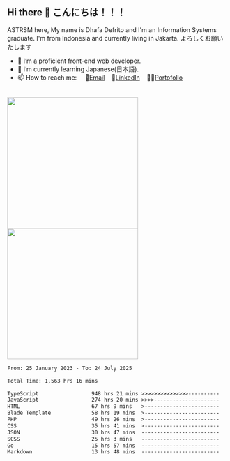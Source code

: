 ## Hi there 👋 こんにちは！！！
ASTRSM here, My name is Dhafa Defrito and I'm an Information Systems graduate. I'm from Indonesia and currently living in Jakarta. よろしくお願いたします

- 🔭 I’m a proficient front-end web developer.
- 🌱 I’m currently learning Japanese(日本語).
- 📫 How to reach me: &nbsp;&nbsp;&nbsp;&nbsp;📧[Email](ddefrito@gmail.com)&nbsp;&nbsp;&nbsp;&nbsp;💼[LinkedIn](https://www.linkedin.com/in/dhafad)&nbsp;&nbsp;&nbsp;&nbsp;👨‍🎨[Portofolio](https://ddefrito.vercel.app/)

<br>

<div align="left">
  <img src="https://media1.tenor.com/m/F96DSPtSiSgAAAAd/isekaijoucho-kamitsubaki.gif" height="300" />
	<a href="https://last.fm/user/nerumaeni"><img src="https://lastfm-recently-played.vercel.app/api?user=nerumaeni&count=5" height="300" /></a>
</div=

<!--START_SECTION:waka-->

```txt
From: 25 January 2023 - To: 24 July 2025

Total Time: 1,563 hrs 16 mins

TypeScript                 948 hrs 21 mins >>>>>>>>>>>>>>>----------   60.66 %
JavaScript                 274 hrs 20 mins >>>>---------------------   17.55 %
HTML                       67 hrs 9 mins   >------------------------   04.30 %
Blade Template             58 hrs 19 mins  >------------------------   03.73 %
PHP                        49 hrs 26 mins  >------------------------   03.16 %
CSS                        35 hrs 41 mins  >------------------------   02.28 %
JSON                       30 hrs 47 mins  -------------------------   01.97 %
SCSS                       25 hrs 3 mins   -------------------------   01.60 %
Go                         15 hrs 57 mins  -------------------------   01.02 %
Markdown                   13 hrs 48 mins  -------------------------   00.88 %
```

<!--END_SECTION:waka-->
